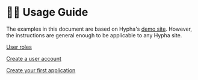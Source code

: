 # 👩🏫 Usage Guide

The examples in this document are based on Hypha's [demo site](https://sandbox.opentech.fund/). However, the instructions are general enough to be applicable to any Hypha site.

[User roles](user-roles/)

[Create a user account](../developers/createusers.md)

[Create your first application](create-your-first-application/)

